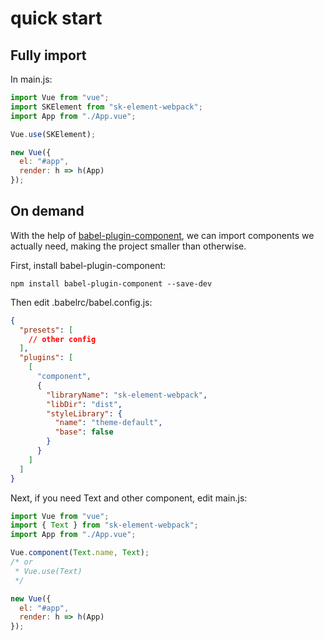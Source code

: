 # quick start

## Fully import

In main.js:

```javascript
import Vue from "vue";
import SKElement from "sk-element-webpack";
import App from "./App.vue";

Vue.use(SKElement);

new Vue({
  el: "#app",
  render: h => h(App)
});
```

## On demand

With the help of [babel-plugin-component](https://github.com/ElementUI/babel-plugin-component), we can import components we actually need, making the project smaller than otherwise.

First, install babel-plugin-component:

```shell
npm install babel-plugin-component --save-dev
```

Then edit .babelrc/babel.config.js:

```json
{
  "presets": [
    // other config
  ],
  "plugins": [
    [
      "component",
      {
        "libraryName": "sk-element-webpack",
        "libDir": "dist",
        "styleLibrary": {
          "name": "theme-default",
          "base": false
        }
      }
    ]
  ]
}
```

Next, if you need Text and other component, edit main.js:

```javascript
import Vue from "vue";
import { Text } from "sk-element-webpack";
import App from "./App.vue";

Vue.component(Text.name, Text);
/* or
 * Vue.use(Text)
 */

new Vue({
  el: "#app",
  render: h => h(App)
});
```
